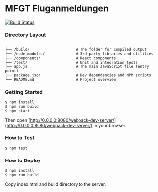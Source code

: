 # MFGT Fluganmeldungen

[![Build Status](https://travis-ci.org/lszt/flights-react.svg?branch=master)](https://travis-ci.org/lszt/flights-react)

### Directory Layout

```
.
├── /build/                     # The folder for compiled output
├── /node_modules/              # 3rd-party libraries and utilities
├── /components/                # React components
├── /test/                      # Unit and integration tests
│── app.js                      # The main JavaScript file (entry point)
│── package.json                # Dev dependencies and NPM scripts
└── README.md                   # Project overview
```

### Getting Started

```
$ npm install
$ npm run build
$ npm start
```

Then open [http://0.0.0.0:8080/webpack-dev-server/](http://0.0.0.0:8080/webpack-dev-server/) in your browser.

### How to Test

```
$ npm test
```

### How to Deploy

```
$ npm install
$ npm run build
```

Copy index.html and build directory to the server.
